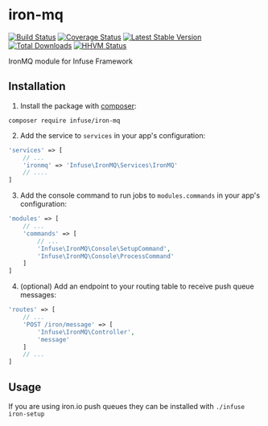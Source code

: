 iron-mq
=================

[![Build Status](https://travis-ci.org/infusephp/iron-mq.png?branch=master)](https://travis-ci.org/infusephp/iron-mq)
[![Coverage Status](https://coveralls.io/repos/infusephp/iron-mq/badge.png)](https://coveralls.io/r/infusephp/iron-mq)
[![Latest Stable Version](https://poser.pugx.org/infuse/iron-mq/v/stable.png)](https://packagist.org/packages/infuse/iron-mq)
[![Total Downloads](https://poser.pugx.org/infuse/iron-mq/downloads.png)](https://packagist.org/packages/infuse/iron-mq)
[![HHVM Status](http://hhvm.h4cc.de/badge/infuse/iron-mq.svg)](http://hhvm.h4cc.de/package/infuse/iron-mq)

IronMQ module for Infuse Framework

## Installation

1. Install the package with [composer](http://getcomposer.org):

```
composer require infuse/iron-mq
```

2. Add the service to `services` in your app's configuration:

```php
'services' => [
	// ...
	'ironmq' => 'Infuse\IronMQ\Services\IronMQ'
	// ....
]
```

3. Add the console command to run jobs to `modules.commands` in your app's configuration:

```php
'modules' => [
	// ...
	'commands' => [
		// ...
		'Infuse\IronMQ\Console\SetupCommand',
		'Infuse\IronMQ\Console\ProcessCommand'
	]
]
```

4. (optional) Add an endpoint to your routing table to receive push queue messages:

```php
'routes' => [
	// ...
	'POST /iron/message' => [
		'Infuse\IronMQ\Controller',
		'message'
    ]
	// ...
]
```

## Usage

If you are using iron.io push queues they can be installed with `./infuse iron-setup`